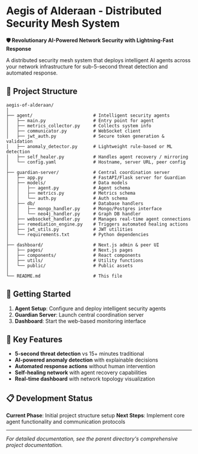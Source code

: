 # Aegis of Alderaan - Distributed Security Mesh System

**🛡️ Revolutionary AI-Powered Network Security with Lightning-Fast Response**

A distributed security mesh system that deploys intelligent AI agents across your network infrastructure for sub-5-second threat detection and automated response.

## 📁 Project Structure

```
aegis-of-alderaan/
│
├── agent/                       # Intelligent security agents
│   ├── main.py                  # Entry point for agent
│   ├── metrics_collector.py     # Collects system info
│   ├── communicator.py          # WebSocket client
│   ├── jwt_auth.py              # Secure token generation & validation
│   ├── anomaly_detector.py      # Lightweight rule-based or ML detection
│   ├── self_healer.py           # Handles agent recovery / mirroring
│   └── config.yaml              # Hostname, server URL, peer config
│
├── guardian-server/             # Central coordination server
│   ├── app.py                   # FastAPI/Flask server for Guardian
│   ├── models/                  # Data models
│   │   ├── agent.py             # Agent schema
│   │   ├── metrics.py           # Metrics schema
│   │   └── auth.py              # Auth schema
│   ├── db/                      # Database handlers
│   │   ├── mongo_handler.py     # Mongo/Postgres interface
│   │   └── neo4j_handler.py     # Graph DB handler
│   ├── websocket_handler.py     # Manages real-time agent connections
│   ├── remediation_engine.py    # Triggers automated healing actions
│   ├── jwt_utils.py             # JWT utilities
│   └── requirements.txt         # Python dependencies
│
├── dashboard/                   # Next.js admin & peer UI
│   ├── pages/                   # Next.js pages
│   ├── components/              # React components
│   ├── utils/                   # Utility functions
│   └── public/                  # Public assets
│
└── README.md                    # This file
```

## 🚀 Getting Started

1. **Agent Setup**: Configure and deploy intelligent security agents
2. **Guardian Server**: Launch central coordination server
3. **Dashboard**: Start the web-based monitoring interface

## 🎯 Key Features

- **5-second threat detection** vs 15+ minutes traditional
- **AI-powered anomaly detection** with explainable decisions
- **Automated response actions** without human intervention
- **Self-healing network** with agent recovery capabilities
- **Real-time dashboard** with network topology visualization

## 📋 Development Status

**Current Phase**: Initial project structure setup
**Next Steps**: Implement core agent functionality and communication protocols

---

*For detailed documentation, see the parent directory's comprehensive project documentation.*
